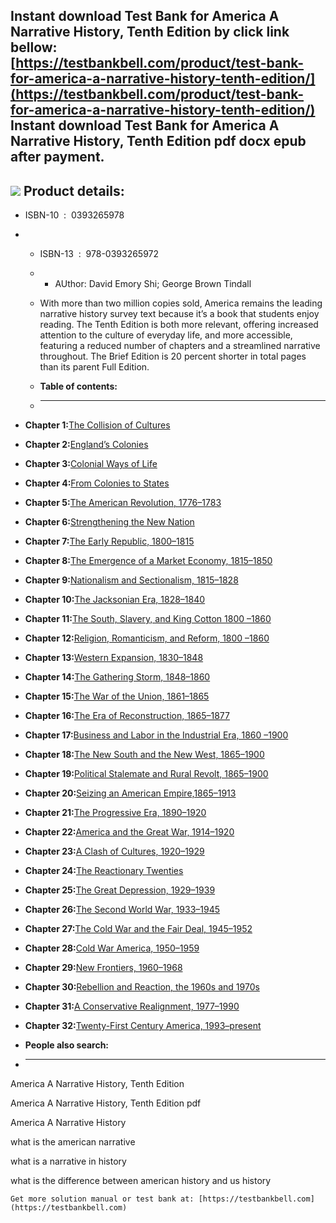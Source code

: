 Instant download **Test Bank for America A Narrative History, Tenth Edition** by click link bellow:  
[https://testbankbell.com/product/test-bank-for-america-a-narrative-history-tenth-edition/](https://testbankbell.com/product/test-bank-for-america-a-narrative-history-tenth-edition/)  
**Instant download Test Bank for America A Narrative History, Tenth Edition pdf docx epub after payment.**
----------------------------------------------------------------------------------------------------------


![](https://testbankbell.com/wp-content/uploads/2023/05/Test-Bank-for-America-A-Narrative-History-Tenth-Edition-228x228-1.jpg)
**Product details:**
--------------------


* ISBN-10 ‏ : ‎ 0393265978
* * ISBN-13 ‏ : ‎ 978-0393265972
  * * AUthor: David Emory Shi; George Brown Tindall
   
  * With more than two million copies sold, America remains the leading narrative history survey text because it’s a book that students enjoy reading. The Tenth Edition is both more relevant, offering increased attention to the culture of everyday life, and more accessible, featuring a reduced number of chapters and a streamlined narrative throughout. The Brief Edition is 20 percent shorter in total pages than its parent Full Edition.
  * **Table of contents:**
  * ----------------------
 
* **Chapter 1:**[The Collision of Cultures](https://wwnorton.com/college/history/america10_cp/ch/01/documents.aspx)
* **Chapter 2:**[England’s Colonies](https://wwnorton.com/college/history/america10_cp/ch/02/documents.aspx)
* **Chapter 3:**[Colonial Ways of Life](https://wwnorton.com/college/history/america10_cp/ch/03/documents.aspx)
* **Chapter 4:**[From Colonies to States](https://wwnorton.com/college/history/america10_cp/ch/04/documents.aspx)
* **Chapter 5:**[The American Revolution, 1776–1783](https://wwnorton.com/college/history/america10_cp/ch/05/documents.aspx)
* **Chapter 6:**[Strengthening the New Nation](https://wwnorton.com/college/history/america10_cp/ch/06/documents.aspx)
* **Chapter 7:**[The Early Republic, 1800–1815](https://wwnorton.com/college/history/america10_cp/ch/07/documents.aspx)
* **Chapter 8:**[The Emergence of a Market Economy, 1815–1850](https://wwnorton.com/college/history/america10_cp/ch/08/documents.aspx)
* **Chapter 9:**[Nationalism and Sectionalism, 1815–1828](https://wwnorton.com/college/history/america10_cp/ch/09/documents.aspx)
* **Chapter 10:**[The Jacksonian Era, 1828–1840](https://wwnorton.com/college/history/america10_cp/ch/10/documents.aspx)
* **Chapter 11:**[The South, Slavery, and King Cotton 1800 –1860](https://wwnorton.com/college/history/america10_cp/ch/11/documents.aspx)
* **Chapter 12:**[Religion, Romanticism, and Reform, 1800 –1860](https://wwnorton.com/college/history/america10_cp/ch/12/documents.aspx)
* **Chapter 13:**[Western Expansion, 1830–1848](https://wwnorton.com/college/history/america10_cp/ch/13/documents.aspx)
* **Chapter 14:**[The Gathering Storm, 1848–1860](https://wwnorton.com/college/history/america10_cp/ch/14/documents.aspx)
* **Chapter 15:**[The War of the Union, 1861–1865](https://wwnorton.com/college/history/america10_cp/ch/15/documents.aspx)
* **Chapter 16:**[The Era of Reconstruction, 1865–1877](https://wwnorton.com/college/history/america10_cp/ch/16/documents.aspx)
* **Chapter 17:**[Business and Labor in the Industrial Era, 1860 –1900](https://wwnorton.com/college/history/america10_cp/ch/17/documents.aspx)
* **Chapter 18:**[The New South and the New West, 1865–1900](https://wwnorton.com/college/history/america10_cp/ch/18/documents.aspx)
* **Chapter 19:**[Political Stalemate and Rural Revolt, 1865–1900](https://wwnorton.com/college/history/america10_cp/ch/19/documents.aspx)
* **Chapter 20:**[Seizing an American Empire,1865–1913](https://wwnorton.com/college/history/america10_cp/ch/20/documents.aspx)
* **Chapter 21:**[The Progressive Era, 1890–1920](https://wwnorton.com/college/history/america10_cp/ch/21/documents.aspx)
* **Chapter 22:**[America and the Great War, 1914–1920](https://wwnorton.com/college/history/america10_cp/ch/22/documents.aspx)
* **Chapter 23:**[A Clash of Cultures, 1920–1929](https://wwnorton.com/college/history/america10_cp/ch/23/documents.aspx)
* **Chapter 24:**[The Reactionary Twenties](https://wwnorton.com/college/history/america10_cp/ch/24/documents.aspx)
* **Chapter 25:**[The Great Depression, 1929–1939](https://wwnorton.com/college/history/america10_cp/ch/25/documents.aspx)
* **Chapter 26:**[The Second World War, 1933–1945](https://wwnorton.com/college/history/america10_cp/ch/26/documents.aspx)
* **Chapter 27:**[The Cold War and the Fair Deal, 1945–1952](https://wwnorton.com/college/history/america10_cp/ch/27/documents.aspx)
* **Chapter 28:**[Cold War America, 1950–1959](https://wwnorton.com/college/history/america10_cp/ch/28/documents.aspx)
* **Chapter 29:**[New Frontiers, 1960–1968](https://wwnorton.com/college/history/america10_cp/ch/29/documents.aspx)
* **Chapter 30:**[Rebellion and Reaction, the 1960s and 1970s](https://wwnorton.com/college/history/america10_cp/ch/30/documents.aspx)
* **Chapter 31:**[A Conservative Realignment, 1977–1990](https://wwnorton.com/college/history/america10_cp/ch/31/documents.aspx)
* **Chapter 32:**[Twenty-First Century America, 1993–present](https://wwnorton.com/college/history/america10_cp/ch/32/documents.aspx)
* **People also search:**
* -----------------------

America A Narrative History, Tenth Edition

America A Narrative History, Tenth Edition pdf

America A Narrative History

what is the american narrative

what is a narrative in history

what is the difference between american history and us history


    Get more solution manual or test bank at: [https://testbankbell.com](https://testbankbell.com)
